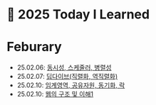 # 📝 2025 Today I Learned

# Feburary

- 25.02.06: [동시성, 스케줄러, 병렬성](https://github.com/100-hours-a-week/shai-til/blob/main/Feb/2025_02_06.md)
- 25.02.07: [딥다이브(직렬화, 역직렬화)](https://github.com/100-hours-a-week/shai-til/blob/main/Feb/2025_02_07.md)
- 25.02.10: [임계영역, 공유자원, 동기화, 락](https://github.com/100-hours-a-week/shai-til/blob/main/Feb/2025_02_10.md)
- 25.02.10: [웹의 구조 및 이해1](https://github.com/100-hours-a-week/shai-til/blob/main/Feb/2025_02_12.md)

